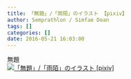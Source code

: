 ```yaml
---
title: 「無題」/「雨陌」のイラスト 【pixiv】
author: Semprathlon / Simfae Dean
tags: []
categories: []
date: 2016-05-21 16:03:00
---
```

無題<br />[<img width="1000" height="1276" style="display:none;" data-src="https://i.pximg.net/img-original/img/2016/05/21/16/03/10/56986712_p0.png" src="/blog/uploads/2017/04/56986712_p0.png" alt="「無題」/「雨陌」のイラスト [pixiv]"/><img src="/blog/uploads/2017/04/56986712_p0_master1200.jpg" alt="「無題」/「雨陌」のイラスト [pixiv]"/>](http://www.pixiv.net/member_illust.php?illust_id=56986712&amp;mode=medium)<br />